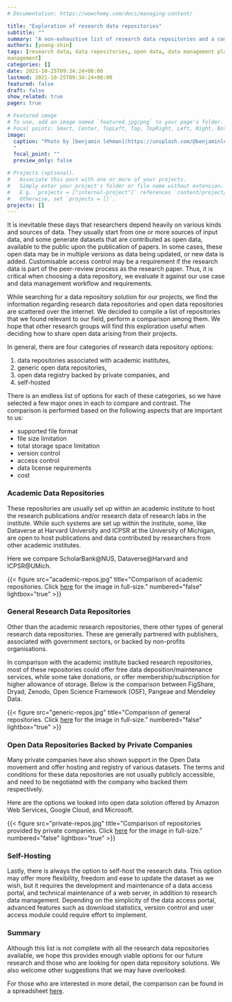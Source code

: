```yaml
---
# Documentation: https://wowchemy.com/docs/managing-content/

title: "Exploration of research data repositories"
subtitle: ""
summary: "A non-exhaustive list of research data repositories and a comparison of them."
authors: [yoong-shin]
tags: [research data, data repositories, open data, data management planning, research data 
management]
categories: []
date: 2021-10-25T09:34:24+08:00
lastmod: 2021-10-25T09:34:24+08:00
featured: false
draft: false
show_related: true
pager: true

# Featured image
# To use, add an image named `featured.jpg/png` to your page's folder.
# Focal points: Smart, Center, TopLeft, Top, TopRight, Left, Right, BottomLeft, Bottom, BottomRight.
image:
  caption: "Photo by [benjamin lehman](https://unsplash.com/@benjaminlehman?utm_source=unsplash&utm_medium=referral&utm_content=creditCopyText) on [Unsplash](https://unsplash.com/s/photos/data-archive?utm_source=unsplash&utm_medium=referral&utm_content=creditCopyText)
  "
  focal_point: ""
  preview_only: false

# Projects (optional).
#   Associate this post with one or more of your projects.
#   Simply enter your project's folder or file name without extension.
#   E.g. `projects = ["internal-project"]` references `content/project/deep-learning/index.md`.
#   Otherwise, set `projects = []`.
projects: []
---
```


It is inevitable these days that researchers depend heavily on various kinds and sources of data.  They usually start from one or more sources of input data, and some generate datasets that are contributed as open data, available to the public upon the publication of papers. In some cases, these open data may be in multiple versions as data being updated, or new data is added. Customisable access control may be a requirement if the research data is part of the peer-review process as the research paper. Thus, it is critical when choosing a data repository, we evaluate it against our use case and data management workflow and requirements.   

While searching for a data repository solution for our projects, we find the information regarding research data repositories and open data repositories are scattered over the internet. We decided to compile a list of repositories that we found relevant to our field, perform a comparison among them. We hope that other research groups will find this exploration useful when deciding how to share open data arising from their projects.

In general, there are four categories of research data repository options: 

1) data repositories associated with academic institutes, 
1) generic open data repositories, 
1) open data registry backed by private companies, and 
1) self-hosted 
   
There is an endless list of options for each of these categories, so we have selected a few major ones in each to compare and contrast. The comparison is performed based on the following aspects that are important to us:

- supported file format
- file size limitation
- total storage space limitation
- version control
- access control
- data license requirements
- cost


### Academic Data Repositories

These repositories are usually set up within an academic institute to host the research publications and/or research data of research labs in the institute. While such systems are set up within the institute, some, like Dataverse at Harvard University and ICPSR at the University of Michigan, are open to host publications and data contributed by researchers from other academic institutes.  

Here we compare ScholarBank@NUS, Dataverse@Harvard and ICPSR@UMich. 

{{< figure src="academic-repos.jpg" title="Comparison of academic repositories. Click [here](academic-repos.jpg) for the image in full-size." numbered="false" lightbox="true" >}}

### General Research Data Repositories

Other than the academic research repositories, there other types of general research data repositories. These are generally partnered with publishers, associated with government sectors, or backed by non-profits organisations. 

In comparison with the academic institute backed research repositories, most of these repositories could offer free data deposition/maintenance services, while some take donations, or offer membership/subscription for higher allowance of storage. Below is the comparison between FigShare, Dryad, Zenodo, Open Science Framework (OSF), Pangeae and Mendeley Data.  

{{< figure src="generic-repos.jpg" title="Comparison of general repositories. Click [here](generic-repos.jpg) for the image in full-size." numbered="false" lightbox="true" >}}


### Open Data Repositories Backed by Private Companies

Many private companies have also shown support in the Open Data movement and offer hosting 
and registry of various datasets. The terms and conditions for these data repositories are not 
usually publicly accessible, and need to be negotiated with the company who backed them 
respectively. 

Here are the options we looked into open data solution offered by Amazon Web Services, Google 
Cloud, and Microsoft. 

{{< figure src="private-repos.jpg" title="Comparison of repositories provided by private companies. Click [here](private-repos.jpg) for the image in full-size." numbered="false" lightbox="true" >}}


### Self-Hosting

Lastly, there is always the option to self-host the research data. This option may offer more flexibility, freedom and ease to update the dataset as we wish, but it requires the development and maintenance of a data access portal, and technical maintenance of a web server, in addition to research data management. Depending on the simplicity of the data access portal, advanced features such as download statistics, version control and user access module could require effort to implement.  


### Summary

Although this list is not complete with all the research data repositories available, we hope this provides enough viable options for our future research and those who are looking for open data repository solutions. We also welcome other suggestions that we may have overlooked. 

For those who are interested in more detail, the comparison can be found in a spreadsheet [here](https://docs.google.com/spreadsheets/d/1XTWrlJrfxWs1I5_fEZjnw0H_H5qDtiAmafvTh4QRBhg/edit?usp=sharing). 

